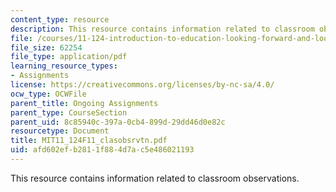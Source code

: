 ```yaml
---
content_type: resource
description: This resource contains information related to classroom observations.
file: /courses/11-124-introduction-to-education-looking-forward-and-looking-back-on-education-fall-2011/afd602efb2811f884d7ac5e486021193_MIT11_124F11_clasobsrvtn.pdf
file_size: 62254
file_type: application/pdf
learning_resource_types:
- Assignments
license: https://creativecommons.org/licenses/by-nc-sa/4.0/
ocw_type: OCWFile
parent_title: Ongoing Assignments
parent_type: CourseSection
parent_uid: 8c85940c-397a-0cb4-899d-29dd46d0e82c
resourcetype: Document
title: MIT11_124F11_clasobsrvtn.pdf
uid: afd602ef-b281-1f88-4d7a-c5e486021193
---
```

This resource contains information related to classroom observations.